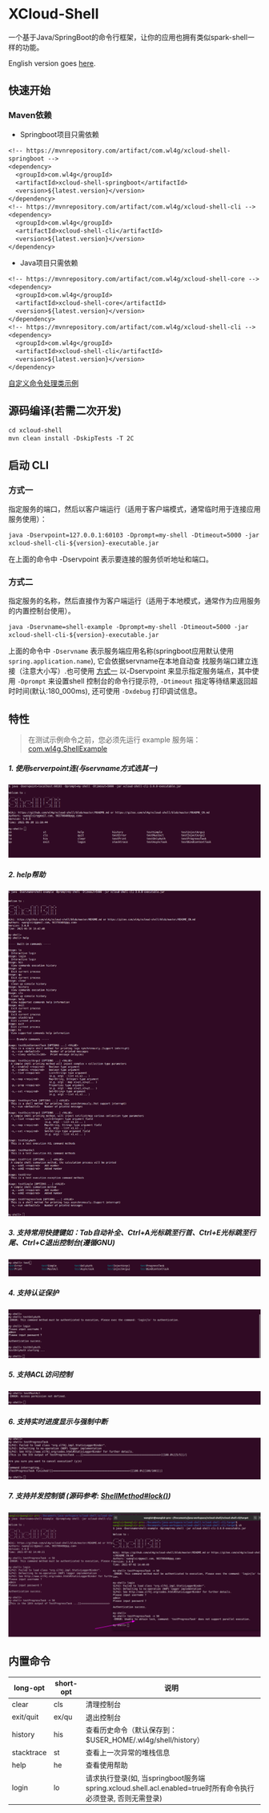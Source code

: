 # XCloud-Shell
一个基于Java/SpringBoot的命令行框架，让你的应用也拥有类似spark-shell一样的功能。

English version goes [here](README.md).

## 快速开始

### Maven依赖
- Springboot项目只需依赖
```
<!-- https://mvnrepository.com/artifact/com.wl4g/xcloud-shell-springboot -->
<dependency>
  <groupId>com.wl4g</groupId>
  <artifactId>xcloud-shell-springboot</artifactId>
  <version>${latest.version}</version>
</dependency>
<!-- https://mvnrepository.com/artifact/com.wl4g/xcloud-shell-cli -->
<dependency>
  <groupId>com.wl4g</groupId>
  <artifactId>xcloud-shell-cli</artifactId>
  <version>${latest.version}</version>
</dependency>
```

- Java项目只需依赖
```
<!-- https://mvnrepository.com/artifact/com.wl4g/xcloud-shell-core -->
<dependency>
  <groupId>com.wl4g</groupId>
  <artifactId>xcloud-shell-core</artifactId>
  <version>${latest.version}</version>
</dependency>
<!-- https://mvnrepository.com/artifact/com.wl4g/xcloud-shell-cli -->
<dependency>
  <groupId>com.wl4g</groupId>
  <artifactId>xcloud-shell-cli</artifactId>
  <version>${latest.version}</version>
</dependency>
```

[自定义命令处理类示例](xcloud-shell-example/src/main/java/com/wl4g/shell/example/console/ExampleConsole.java)

## 源码编译(若需二次开发)
```
cd xcloud-shell
mvn clean install -DskipTests -T 2C
```

## 启动 CLI

### 方式一
指定服务的端口，然后以客户端运行（适用于客户端模式，通常临时用于连接应用服务使用）：

```
java -Dservpoint=127.0.0.1:60103 -Dprompt=my-shell -Dtimeout=5000 -jar xcloud-shell-cli-${version}-executable.jar
```

在上面的命令中 -Dservpoint 表示要连接的服务侦听地址和端口。

### 方式二
指定服务的名称，然后直接作为客户端运行（适用于本地模式，通常作为应用服务的内置控制台使用）。

```
java -Dservname=shell-example -Dprompt=my-shell -Dtimeout=5000 -jar xcloud-shell-cli-${version}-executable.jar
```

上面的命令中 `-Dservname` 表示服务端应用名称(springboot应用默认使用`spring.application.name`), 它会依据servname在本地自动查
找服务端口建立连接（注意大小写）.也可使用 [方式一](#方式一) 以-Dservpoint 来显示指定服务端点，其中使用 `-Dprompt` 来设置shell
控制台的命令行提示符, `-Dtimeout` 指定等待结果返回超时时间(默认:180_000ms), 还可使用 `-Dxdebug` 打印调试信息。


## 特性  
> 在测试示例命令之前，您必须先运行 example 服务端：[com.wl4g.ShellExample](xcloud-shell-example/src/main/java/com/wl4g/ShellExample.java)   

##### 1. 使用serverpoint连(与servname方式选其一)  
![使用serverpoint连接](shots/servpoint_connect.png)  

##### 2. help帮助  
![help帮助](shots/help.png)

##### 3. 支持常用快捷键如：Tab自动补全、Ctrl+A光标跳至行首、Ctrl+E光标跳至行尾、Ctrl+C退出控制台(遵循GNU)  
![tab自动补全](shots/tab.png)

##### 4. 支持认证保护  
![使用serverpoint连接](shots/auth.png)  

##### 5. 支持ACL访问控制  
![使用serverpoint连接](shots/acl.png)  

##### 6. 支持实时进度显示与强制中断  
![支持实时进度显示与强制中断](shots/progress_interrupt.png)

##### 7. 支持并发控制锁 (源码参考: [ShellMethod#lock()](xcloud-shell-common/src/main/java/com/wl4g/shell/common/annotation/ShellMethod.java))  
![支持实时进度显示与强制中断](shots/concurrent_lock.png)


## 内置命令
|long-opt|short-opt|说明|
|-|-|-|
|clear|cls|清理控制台|
|exit/quit|ex/qu|退出控制台|
|history|his|查看历史命令（默认保存到：$USER_HOME/.wl4g/shell/history）|
|stacktrace|st|查看上一次异常的堆栈信息|
|help|he|查看使用帮助|
|login|lo|请求执行登录(如, 当springboot服务端spring.xcloud.shell.acl.enabled=true时所有命令执行必须登录, 否则无需登录)|
